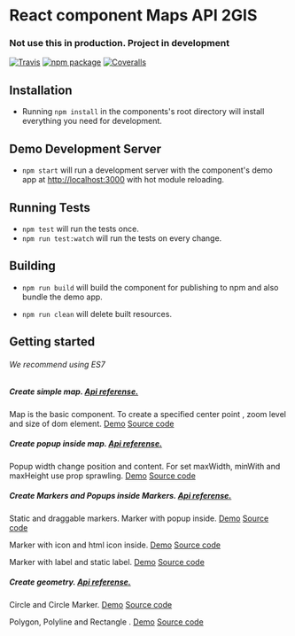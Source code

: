 # React component Maps API 2GIS
### Not use this in production. Project in development

[![Travis][build-badge]][build]
[![npm package][npm-badge]][npm]
[![Coveralls][coveralls-badge]][coveralls]

## Installation

* Running `npm install` in the components's root directory will install everything you need for development.

## Demo Development Server

* `npm start` will run a development server with the component's demo app at [http://localhost:3000](http://localhost:3000) with hot module reloading.

## Running Tests

* `npm test` will run the tests once.
* `npm run test:watch` will run the tests on every change.

## Building

* `npm run build` will build the component for publishing to npm and also bundle the demo app.

* `npm run clean` will delete built resources.

[build-badge]: https://img.shields.io/travis/2gis/2gismaps-react/master.svg?style=flat-square
[build]: https://travis-ci.org/2gis/2gismaps-react

[npm-badge]: https://img.shields.io/npm/v/2gismaps-react.svg?style=flat-square
[npm]: https://www.npmjs.org/package/2gismaps-react

[coveralls-badge]: https://img.shields.io/coveralls/2gis/2gismaps-react/master.svg?style=flat-square
[coveralls]: https://coveralls.io/github/2gis/2gismaps-react


## Getting started
###### We recommend using ES7

##### Create simple map. [Api referense.](http://api.2gis.ru/doc/maps/manual/map/)

Map is the basic component. 
To create a specified center point , zoom level and size of dom element.
[Demo](http://2gis.github.io/2gis-maps-react/#simple-map)
[Source code](https://github.com/2gis/2gis-maps-react/blob/master/demo/src/SimpleMap.js)

##### Create popup inside map. [Api referense.](http://api.2gis.ru/doc/maps/examples/popups/)

Popup width change position and content.
For set maxWidth, minWith and maxHeight use prop sprawling.
[Demo](http://2gis.github.io/2gis-maps-react/#popups)
[Source code](https://github.com/2gis/2gis-maps-react/blob/master/demo/src/Popups.js)


##### Create Markers and Popups inside Markers. [Api referense.](http://api.2gis.ru/doc/maps/examples/markers/)

Static and draggable markers.
Marker with popup inside.
[Demo](http://2gis.github.io/2gis-maps-react/#markers-simple)
[Source code](https://github.com/2gis/2gis-maps-react/blob/master/demo/src/Markers.js)

Marker with icon and html icon inside.
[Demo](http://2gis.github.io/2gis-maps-react/#markers-icon)
[Source code](https://github.com/2gis/2gis-maps-react/blob/master/demo/src/MarkerIcon.js)

Marker with label and static label.
[Demo](http://2gis.github.io/2gis-maps-react/#markers-label)
[Source code](https://github.com/2gis/2gis-maps-react/blob/master/demo/src/MarkerLabel.js)

##### Create geometry. [Api referense.](http://api.2gis.ru/doc/maps/examples/geometries/)

Circle and Circle Marker.
[Demo](http://2gis.github.io/2gis-maps-react/#geometry-circle)
[Source code](https://github.com/2gis/2gis-maps-react/blob/master/demo/src/GeometryCircle.js)

Polygon, Polyline and Rectangle .
[Demo](http://2gis.github.io/2gis-maps-react/#geometry-polygon)
[Source code](https://github.com/2gis/2gis-maps-react/blob/master/demo/src/GeometryPolygons.js)
